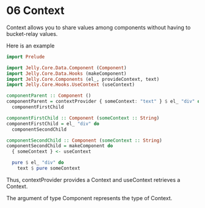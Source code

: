 # 06 Context

Context allows you to share values among components without having to bucket-relay values.

Here is an example

```purs
import Prelude

import Jelly.Core.Data.Component (Component)
import Jelly.Core.Data.Hooks (makeComponent)
import Jelly.Core.Components (el_, provideContext, text)
import Jelly.Core.Hooks.UseContext (useContext)

componentParent :: Component ()
componentParent = contextProvider { someContext: "text" } $ el_ "div" do
  componentFirstChild

componentFirstChild :: Component (someContext :: String)
componentFirstChild = el_ "div" do
  componentSecondChild

componentSecondChild :: Component (someContext :: String)
componentSecondChild = makeComponent do
  { someContext } <- useContext

  pure $ el_ "div" do
    text $ pure someContext
```

Thus, contextProvider provides a Context and useContext retrieves a Context.

The argument of type Component represents the type of Context.
